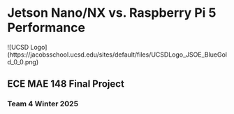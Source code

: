 <h1>Jetson Nano/NX vs. Raspberry Pi 5 Performance</h1>
![UCSD Logo](https://jacobsschool.ucsd.edu/sites/default/files/UCSDLogo_JSOE_BlueGold_0_0.png)
<h2>ECE MAE 148 Final Project</h2>
<h3>Team 4 Winter 2025</h3>
